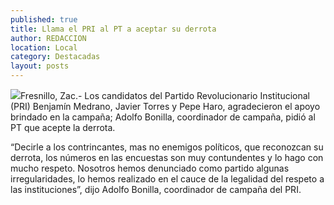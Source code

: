```yaml
---
published: true
title: Llama el PRI al PT a aceptar su derrota
author: REDACCION
location: Local
category: Destacadas
layout: posts
---
```


![](http://i.imgur.com/Ca2zKMJm.jpg)Fresnillo, Zac.-  Los candidatos del Partido Revolucionario Institucional (PRI) Benjamín Medrano, Javier Torres y Pepe Haro, agradecieron el apoyo brindado en la campaña; Adolfo Bonilla, coordinador de campaña, pidió al PT que acepte la derrota.

“Decirle a los contrincantes, mas no enemigos políticos, que reconozcan su derrota, los números en las encuestas son muy contundentes y lo hago con mucho respeto. Nosotros hemos denunciado como partido algunas irregularidades, lo hemos realizado en el cauce de la legalidad del respeto a las instituciones”, dijo Adolfo Bonilla, coordinador de campaña del PRI.
